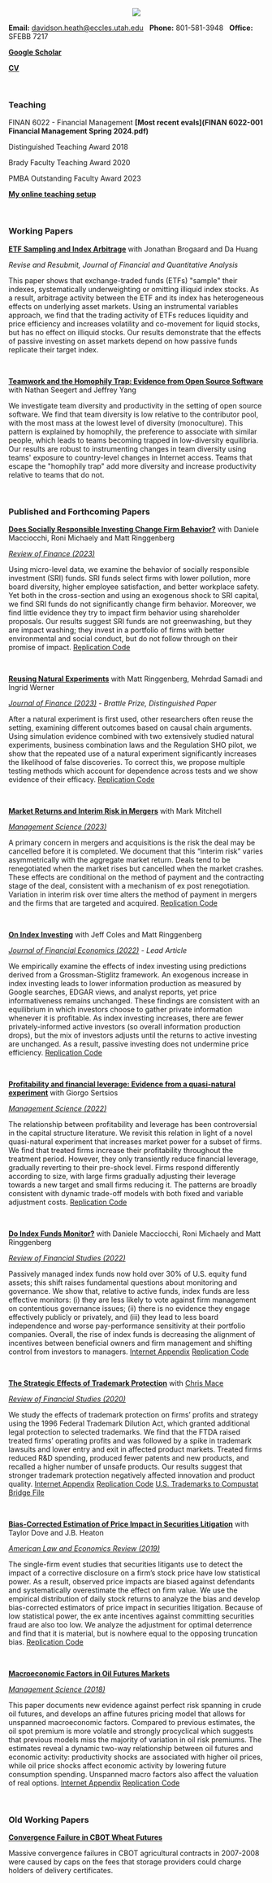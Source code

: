 
<p align="center"> 
<img src="images/dth2016.jpeg">
</p>

**Email:** davidson.heath@eccles.utah.edu &nbsp;  **Phone:** 801-581-3948 &nbsp; **Office:** SFEBB 7217

**[Google Scholar](https://scholar.google.com/citations?hl=en&user=Fr-HyLEAAAAJ)**

**[CV](dheath_CV.pdf)**

<br>

### Teaching

FINAN 6022 - Financial Management   **[Most recent evals](FINAN 6022-001 Financial Management  Spring 2024.pdf)**

Distinguished Teaching Award 2018

Brady Faculty Teaching Award 2020

PMBA Outstanding Faculty Award 2023

**[My online teaching setup](My_Online_Teaching_Setup.pdf)**

<br>

### Working Papers


**[ETF Sampling and Index Arbitrage](https://papers.ssrn.com/sol3/papers.cfm?abstract_id=3510359)** with Jonathan Brogaard and Da Huang

*Revise and Resubmit, Journal of Financial and Quantitative Analysis*

This paper shows that exchange-traded funds (ETFs) "sample" their indexes, systematically underweighting or omitting illiquid index stocks. As a result, arbitrage activity between the ETF and its index has heterogeneous effects on underlying asset markets. Using an instrumental variables approach, we find that the trading activity of ETFs reduces liquidity and price efficiency and increases volatility and co-movement for liquid stocks, but has no effect on illiquid stocks. Our results demonstrate that the effects of passive investing on asset markets depend on how passive funds replicate their target index.

<br>

**[Teamwork and the Homophily Trap: Evidence from Open Source Software](https://papers.ssrn.com/sol3/papers.cfm?abstract_id=4655458)** with Nathan Seegert and Jeffrey Yang

We investigate team diversity and productivity in the setting of open source software. We find that team diversity is low relative to the contributor pool, with the most mass at the lowest level of diversity (monoculture). This pattern is explained by homophily, the preference to associate with similar people, which leads to teams becoming trapped in low-diversity equilibria. Our results are robust to instrumenting changes in team diversity using teams' exposure to country-level changes in Internet access. Teams that escape the "homophily trap" add more diversity and increase productivity relative to teams that do not.

<br>




### Published and Forthcoming Papers

**[Does Socially Responsible Investing Change Firm Behavior?](https://papers.ssrn.com/sol3/papers.cfm?abstract_id=3837706)** with Daniele Macciocchi, Roni Michaely and Matt Ringgenberg

*[Review of Finance (2023)](https://academic.oup.com/rof/advance-article/doi/10.1093/rof/rfad002/7028495)*

Using micro-level data, we examine the behavior of socially responsible investment (SRI) funds. SRI funds select firms with lower pollution, more board diversity, higher employee satisfaction, and better workplace safety. Yet both in the cross-section and using an exogenous shock to SRI capital, we find SRI funds do not significantly change firm behavior. Moreover, we find little evidence they try to impact firm behavior using shareholder proposals. Our results suggest SRI funds are not greenwashing, but they are impact washing; they invest in a portfolio of firms with better environmental and social conduct, but do not follow through on their promise of impact. [Replication Code](SRI_code_and_data.zip)

<br>

**[Reusing Natural Experiments](https://papers.ssrn.com/sol3/papers.cfm?abstract_id=3457525)** with Matt Ringgenberg, Mehrdad Samadi and Ingrid Werner

*[Journal of Finance (2023)](https://doi.org/10.1111/jofi.13250)* - _Brattle Prize, Distinguished Paper_

After a natural experiment is first used, other researchers often reuse the setting, examining different outcomes based on causal chain arguments. Using simulation evidence combined with two extensively studied natural experiments, business combination laws and the Regulation SHO pilot, we show that the repeated use of a natural experiment significantly increases the likelihood of false discoveries. To correct this, we propose multiple testing methods which account for dependence across tests and we show evidence of their efficacy. [Replication Code](https://www.dropbox.com/s/zzoe4y10urb6mlf/NatExp_replicationcodeanddata.zip?dl=1)


<br>


**[Market Returns and Interim Risk in Mergers](https://papers.ssrn.com/sol3/papers.cfm?abstract_id=3526931)** with Mark Mitchell

*[Management Science (2023)](https://pubsonline.informs.org/doi/abs/10.1287/mnsc.2022.4315)*

A primary concern in mergers and acquisitions is the risk the deal may be cancelled before it is completed. We document that this “interim risk” varies asymmetrically with the aggregate market return. Deals tend to be renegotiated when the market rises but cancelled when the market crashes. These effects are conditional on the method of payment and the contracting stage of the deal, consistent with a mechanism of ex post renegotiation. Variation in interim risk over time alters the method of payment in mergers and the firms that are targeted and acquired. [Replication Code](InterimRisk_code_and_data.zip)


<br>

**[On Index Investing](https://papers.ssrn.com/abstract=3055324)** with Jeff Coles and Matt Ringgenberg

*[Journal of Financial Economics (2022)](https://www.sciencedirect.com/science/article/pii/S0304405X22001143?dgcid=coauthor)* - _Lead Article_

We empirically examine the effects of index investing using predictions derived from a Grossman-Stiglitz framework. An exogenous increase in index investing leads to lower information production as measured by Google searches, EDGAR views, and analyst reports, yet price informativeness remains unchanged. These findings are consistent with an equilibrium in which investors choose to gather private information whenever it is profitable. As index investing increases, there are fewer privately-informed active investors (so overall information production drops), but the mix of investors adjusts until the returns to active investing are unchanged. As a result, passive investing does not undermine price efficiency. [Replication Code](OII_code_and_data.zip) 




<br>


**[Profitability and financial leverage: Evidence from a quasi-natural experiment](https://papers.ssrn.com/abstract=3056440)** with Giorgo Sertsios

*[Management Science (2022)](https://pubsonline.informs.org/doi/abs/10.1287/mnsc.2021.4235)*

The relationship between profitability and leverage has been controversial in the capital structure literature. We revisit this relation in light of a novel quasi-natural experiment that increases market power for a subset of firms.  We find that treated firms increase their profitability throughout the treatment period. However, they only transiently reduce financial leverage, gradually reverting to their pre-shock level. Firms respond differently according to size, with large firms gradually adjusting their leverage towards a new target and small firms reducing it. The patterns are broadly consistent with dynamic trade-off models with both fixed and variable adjustment costs. [Replication Code](PandFL_code_and_data.zip) 

<br>


**[Do Index Funds Monitor?](https://papers.ssrn.com/sol3/papers.cfm?abstract_id=3259433)** with Daniele Macciocchi, Roni Michaely and Matt Ringgenberg

*[Review of Financial Studies (2022)](https://doi.org/10.1093/rfs/hhab023)*

Passively managed index funds now hold over 30% of U.S. equity fund assets; this shift raises fundamental questions about monitoring and governance. We show that, relative to active funds, index funds are less effective monitors: (i) they are less likely to vote against firm management on contentious governance issues; (ii) there is no evidence they engage effectively publicly or privately, and (iii) they lead to less board independence and worse pay-performance sensitivity at their portfolio companies. Overall, the rise of index funds is decreasing the alignment of incentives between beneficial owners and firm management and shifting control from investors to managers. [Internet Appendix](DIFM_InternetAppendix.pdf) [Replication Code](https://www.dropbox.com/s/if4s5lbon478bgr/DIFM_replication_code_and_data.zip?dl=1) 

<br>


**[The Strategic Effects of Trademark Protection](https://papers.ssrn.com/abstract=2798473)** with [Chris Mace](https://christophermace.github.io/)  

*[Review of Financial Studies (2020)](https://doi.org/10.1093/rfs/hhz084)*

We study the effects of trademark protection on firms’ profits and strategy using the 1996 Federal Trademark Dilution Act, which granted additional legal protection to selected trademarks. We find that the FTDA raised treated firms’ operating profits and was followed by a spike in trademark lawsuits and lower entry and exit in affected product markets. Treated firms reduced R&D spending, produced fewer patents and new products, and recalled a higher number of unsafe products. Our results suggest that stronger trademark protection negatively affected innovation and product quality. [Internet Appendix](Heath_Mace_RFS2019_IA.pdf) [Replication Code](Heath_Mace_RFS2020_replication_code.zip)  [U.S. Trademarks to Compustat Bridge File](heath_mace_tm_bridge.zip)


<br>

**[Bias-Corrected Estimation of Price Impact in Securities Litigation](https://papers.ssrn.com/sol3/papers.cfm?abstract_id=3321180)** with Taylor Dove and J.B. Heaton  

*[American Law and Economics Review (2019)](https://academic.oup.com/aler/article/21/1/184/5482489)*

The single-firm event studies that securities litigants use to detect the impact of a corrective disclosure on a firm’s stock price have low statistical power. As a result, observed price impacts are biased against defendants and systematically overestimate the effect on firm value. We use the empirical distribution of daily stock returns to analyze the bias and develop bias-corrected estimators of price impact in securities litigation. Because of low statistical power, the ex ante incentives against committing securities fraud are also too low. We analyze the adjustment for optimal deterrence and find that it is material, but is nowhere equal to the opposing truncation bias.
[Replication Code](https://github.com/davidsontheath/bias_corrected_estimators)

<br>

**[Macroeconomic Factors in Oil Futures Markets](https://papers.ssrn.com/sol3/papers.cfm?abstract_id=2506146)**  

*[Management Science (2018)](https://pubsonline.informs.org/doi/abs/10.1287/mnsc.2017.3008)*


This paper documents new evidence against perfect risk spanning in crude oil futures, and develops an affine futures pricing model that allows for unspanned macroeconomic factors. Compared to previous estimates, the oil spot premium is more volatile and strongly procyclical which suggests that previous models miss the majority of variation in oil risk premiums. The estimates reveal a dynamic two-way relationship between oil futures and economic activity: productivity shocks are associated with higher oil prices, while oil price shocks affect economic activity by lowering future consumption spending. Unspanned macro factors also affect the valuation of real options.
[Internet Appendix](macro_factors_oil_futures_internet_appendix.pdf)
[Replication Code](macro_factors_oil_futures_replication_code.zip)


<br>

### Old Working Papers

**[Convergence Failure in CBOT Wheat Futures](http://papers.ssrn.com/sol3/papers.cfm?abstract_id=2275088)**

Massive convergence failures in CBOT agricultural contracts in 2007-2008 were caused by caps on the fees that storage providers could charge holders of delivery certificates.

<br>



